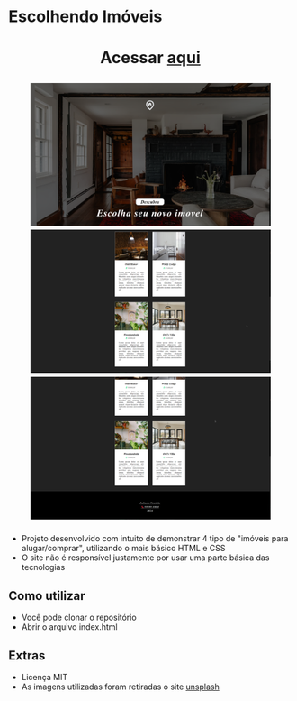 # Escolhendo Imóveis

<h1 align="center">
  <p>Acessar <a href="https://julianoventola.github.io/proprieties-rent/">aqui</a></p>
  <img width="427" src= "./.github/image01.png">
  <img width="427" src= "./.github/image02.png">
  <img width="427" src= "./.github/image03.png">
</h1>
 
- Projeto desenvolvido com intuito de demonstrar 4 tipo de "imóveis para alugar/comprar",
  utilizando o mais básico HTML e CSS
- O site não é responsível justamente por usar uma parte básica das tecnologias

## Como utilizar

- Você pode clonar o repositório
- Abrir o arquivo index.html

## Extras

- Licença MIT
- As imagens utilizadas foram retiradas o site [unsplash](https://unsplash.com/pt-br)

